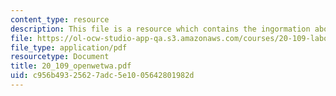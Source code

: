 ```yaml
---
content_type: resource
description: This file is a resource which contains the ingormation about OpenWetWare.
file: https://ol-ocw-studio-app-qa.s3.amazonaws.com/courses/20-109-laboratory-fundamentals-in-biological-engineering-fall-2007/c956b49325627adc5e1005642801982d_20_109_openwetwa.pdf
file_type: application/pdf
resourcetype: Document
title: 20_109_openwetwa.pdf
uid: c956b493-2562-7adc-5e10-05642801982d
---
```

